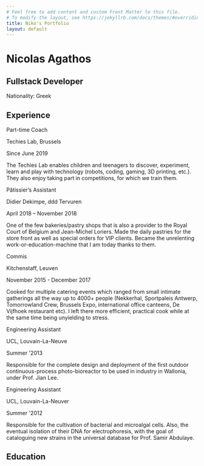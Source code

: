 ```yaml
---
# Feel free to add content and custom Front Matter to this file.
# To modify the layout, see https://jekyllrb.com/docs/themes/#overriding-theme-defaults
title: Niko's Portfolio
layout: default
---
```

<html>
  <head>
    <title>CV Nicolas Agathos</title>
    <meta name="description" content="Disco, previously known as Nicolas Jason Agathos or Nikolaos Iason Agathos, presents his first semi-proper attempt in webpage creation and styling.">
    <meta charset="utf-8">
  </head>
  <body>
    <div class="section" id="top-part">
      <div class="card photo col-8"></div>
      <div class="col-6" id="name-title-origin">
        <h1><strong>Nicolas Agathos</strong></h1>
        <div id="title">
          <h2>Fullstack Developer</h2>
        </div>
        <div id="origins">
          <p>Nationality: Greek</p>
        </div>
        <div id="links-contact">
          <a href="https://www.linkedin.com/in/nicolas-agathos/"><i class="fab fa-linkedin-in"></i></a>
          <a href="https://github.com/Disco-Chef"><i class="fab fa-github"></i></a>
          <a href="mailto: nicolas.agathos@gmail.com"><i class="fas fa-envelope"></i></a>
        </div>
      </div>
    </div>
    <div id="middle-part" class="section col-12">
      <div class="experience-education">
        <h2>Experience</h2>
        <div class="section past-work-or-education">
          <div class="what-when">
            <div class="title">
              <p>Part-time Coach</p>
            </div>
            <div class="location"><p>Techies Lab, Brussels</p>
            </div>
            <div class="date">
              <p>Since June 2019</p>
            </div>
          </div>
          <div class="section where">
            <p>The Techies Lab enables children and teenagers to discover, experiment, learn and play with technology (robots, coding, gaming, 3D printing, etc.). They also enjoy taking part in competitions, for which we train them.</p>
          </div>
        </div>
        <div class="section past-work-or-education">
          <div class="what-when">
            <div class="title">
              <p>Pâtissier’s Assistant</p>
            </div>
            <div class="location">
              <p>Didier Dekimpe,  ddd Tervuren</p>
            </div>
            <div class="date">
              <p>April 2018 – November 2018</p>
            </div>
          </div>
          <div class="section where">
            <p>One of the few bakeries/pastry shops that is also a provider to the Royal Court of Belgium and Jean-Michel Loriers. Made the daily pastries for the store front as well as special orders for VIP clients. Became the unrelenting work-or-education-machine that I am today thanks to them.</p>
          </div>
        </div>
        <div class="section past-work-or-education">
          <div class="what-when">
            <div class="title">
              <p>Commis</p>
            </div>
            <div class="location">
              <p>Kitchenstaff, Leuven</p>
            </div>
            <div class="date">
              <p>November 2015 - December 2017</p>
            </div>
          </div>
          <div class="section where">
            <p>Cooked for multiple catering events which ranged from small intimate gatherings all the way up to 4000+ people (Nekkerhal, Sportpaleis Antwerp, Tomorrowland Crew, Brussels Expo, international office canteens, De Vijfhoek restaurant etc). I left there more efficient, practical cook while at the same time being unyielding to stress.</p>
          </div>
        </div>
        <div class="section past-work-or-education">
          <div class="what-when">
            <div class="title">
              <p>Engineering Assistant</p>
            </div>
            <div class="location">
              <p>UCL, Louvain-La-Neuve</p>
            </div>
            <div class="date">
              <p>Summer '2013</p>
            </div>
          </div>
          <div class="section where">
            <p>Responsible for the complete design and deployment of the first outdoor continuous-process photo-bioreactor to be used in industry in Wallonia, under Prof. Jian Lee.</p>
          </div>
        </div>
        <div class="section past-work-or-education">
          <div class="what-when">
            <div class="title">
              <p>Engineering Assistant</p>
            </div>
            <div class="location">
              <p>UCL, Louvain-La-Neuver</p>
            </div>
            <div class="date">
              <p>Summer '2012</p>
            </div>
          </div>
          <div class="section where">
            <p>Responsible for the cultivation of bacterial and microalgal cells. Also, the eventual isolation of their DNA for electrophoresis, with the goal of cataloguing new strains in the universal database for Prof. Samir Abdulaye.</p>
          </div>
        </div>
      </div>
    </div>
    <div class="section" id="lower-part">
      <div class="experience-education">
        <h2>Education</h2>
      </div>
    </div>
  </body>
</html>
